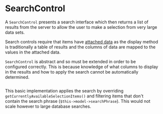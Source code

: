 SearchControl
=============

A `SearchControl` presents a search interface which then returns a list of results from the server
to allow the user to make a selection from very large data sets.

Search controls require that items have [attached data](attached-data.md) as the display method is traditionally a table
of results and the columns of data are mapped to the values in the attached data.

`SearchControl` is abstract and so must be extended in order to be configured correctly. This is because
knowledge of what columns to display in the results and how to apply the search cannot be automatically
determined.

``` demo[examples/SelectionControls/SearchControlExample.php,SearchControlExampleView.php,ExampleSearchControl.php,search.css]
```

This basic implementation applies the search by overriding `getCurrentlyAvailableSelectionItems()` and
filtering items that don't contain the search phrase (`$this->model->searchPhrase`). This would not scale
however to large database searches.